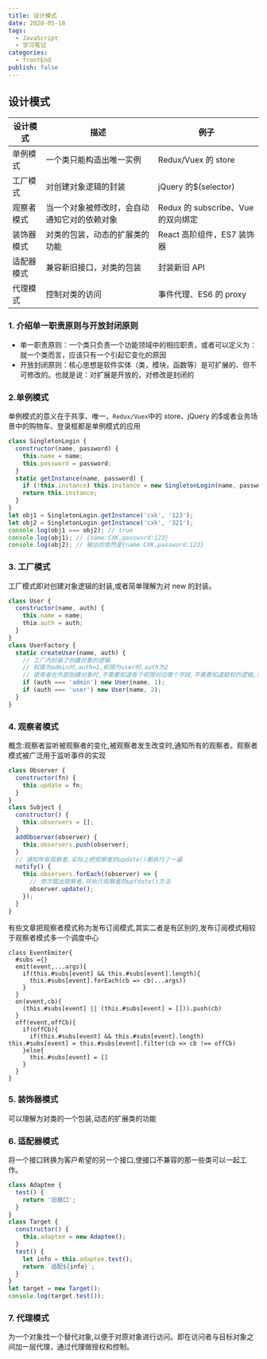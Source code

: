 ```yaml
---
title: 设计模式
date: 2020-05-18
tags:
  - JavaScript
  - 学习笔记
categories:
  - frontEnd
publish: false
---
```


## 设计模式

| 设计模式   | 描述                                         | 例子                               |
| ---------- | -------------------------------------------- | ---------------------------------- |
| 单例模式   | 一个类只能构造出唯一实例                     | Redux/Vuex 的 store                |
| 工厂模式   | 对创建对象逻辑的封装                         | jQuery 的\$(selector)              |
| 观察者模式 | 当一个对象被修改时，会自动通知它对的依赖对象 | Redux 的 subscribe、Vue 的双向绑定 |
| 装饰器模式 | 对类的包装，动态的扩展类的功能               | React 高阶组件，ES7 装饰器         |
| 适配器模式 | 兼容新旧接口，对类的包装                     | 封装新旧 API                       |
| 代理模式   | 控制对类的访问                               | 事件代理、ES6 的 proxy             |

### 1. 介绍单一职责原则与开放封闭原则

- 单一职责原则：一个类只负责一个功能领域中的相应职责，或者可以定义为：就一个类而言，应该只有一个引起它变化的原因
- 开放封闭原则：核心思想是软件实体（类，模块，函数等）是可扩展的、但不可修改的。也就是说：对扩展是开放的，对修改是封闭的

### 2.单例模式

单例模式的意义在于共享、唯一，`Redux/Vuex`中的 store、jQuery 的\$或者业务场景中的购物车、登录框都是单例模式的应用

```js
class SingletonLogin {
  constructor(name, password) {
    this.name = name;
    this.password = password;
  }
  static getInstance(name, password) {
    if (!this.instance) this.instance = new SingletonLogin(name, password);
    return this.instance;
  }
}
let obj1 = SingletonLogin.getInstance('cxk', '123');
let obj2 = SingletonLogin.getInstance('cxk', '321');
console.log(obj1 === obj2); // true
console.log(obj1); // {name:CXK,password:123}
console.log(obj2); // 输出的依然是{name:CXK,password:123}
```

### 3. 工厂模式

工厂模式即对创建对象逻辑的封装,或者简单理解为对 new 的封装。

```js
class User {
  constructor(name, auth) {
    this.name = name;
    thia.auth = auth;
  }
}
class UserFactory {
  static createUser(name, auth) {
    // 工厂内封装了创建对象的逻辑
    // 权限为admin时,auth=1,权限为user时,auth为2
    // 使用者在外部创建对象时,不需要知道各个权限对应哪个字段,不需要知道赋权的逻辑,只需要知道创建了一个管理员和用户
    if (auth === 'admin') new User(name, 1);
    if (auth === 'user') new User(name, 2);
  }
}
```

### 4. 观察者模式

概念:观察者监听被观察者的变化,被观察者发生改变时,通知所有的观察者。观察者模式被广泛用于监听事件的实现

```js
class Observer {
  constructor(fn) {
    this.update = fn;
  }
}
class Subject {
  constructor() {
    this.observers = [];
  }
  addObserver(observer) {
    this.observers.push(observer);
  }
  // 通知所有观察者,实际上把观察者的update()都执行了一遍
  notify() {
    this.observers.forEach((observer) => {
      // 依次取出观察者,并执行观察者的upfdate()方法
      observer.update();
    });
  }
}
```

有些文章把观察者模式称为发布订阅模式,其实二者是有区别的,发布订阅模式相较于观察者模式多一个调度中心

```JS
class EventEmiter{
  #subs ={}
  emit(event,...args){
    if(this.#subs[event] && this.#subs[event].length){
      this.#subs[event].forEach(cb => cb(...args))
    }
  }
  on(event,cb){
    (this.#subs[event] || (this.#subs[event] = [])).push(cb)
  }
  off(event,offCb){
    if(offCb){
      if(this.#subs[event] && this.#subs[event].length) this.#subs[event] = this.#subs[event].filter(cb => cb !== offCb)
    }else{
      this.#subs[event] = []
    }
  }
}
```

### 5. 装饰器模式

可以理解为对类的一个包装,动态的扩展类的功能

### 6. 适配器模式

将一个接口转换为客户希望的另一个接口,使接口不兼容的那一些类可以一起工作。

```js
class Adaptee {
  test() {
    return '旧接口';
  }
}
class Target {
  constructor() {
    this.adaptee = new Adaptee();
  }
  test() {
    let info = this.adaptee.test();
    return `适配${info}`;
  }
}
let target = new Target();
console.log(target.test());
```

### 7. 代理模式

为一个对象找一个替代对象,以便于对原对象进行访问。即在访问者与目标对象之间加一层代理，通过代理做授权和控制。
